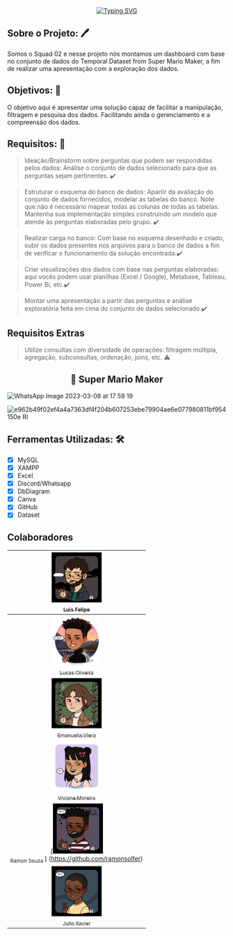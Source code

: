 <p align="center">
<a href="https://git.io/typing-svg"><img src="https://readme-typing-svg.demolab.com?font=Fira+Code&weight=700&size=40&pause=1000&color=FF0202D7&background=0D15C018&center=true&vCenter=true&width=435&lines=Dashboard+Temporal;+Dataset+from+Super;+Mario+Maker!" alt="Typing SVG" /></a>
</P>

## Sobre o Projeto: :pen:

Somos o Squad 02 e nesse projeto nós montamos um dashboard com base no conjunto de dados do Temporal Dataset from Super Mario Maker, a fim de realizar uma
apresentação com a exploração dos dados.

## Objetivos: 🚀
O objetivo aqui é apresentar uma solução capaz de facilitar a manipulação, filtragem e pesquisa dos dados. Facilitando ainda o gerenciamento e a compreensão dos dados.

 ## Requisitos: :book:

> Ideação/Brainstorm sobre perguntas que podem ser respondidas pelos dados: Análise o conjunto de dados selecionado para que as perguntas sejam pertinentes. :heavy_check_mark:

> Estruturar o esquema do banco de dados: Apartir da avaliação do conjunto de dados fornecidos, modelar as tabelas do banco. Note que não é necessário mapear todas as colunas de todas as tabelas. Mantenha sua implementação simples construindo um modelo que atende às perguntas elaboradas pelo grupo. :heavy_check_mark:
 
> Realizar carga no banco: Com base no esquema desenhado e criado, subir os dados presentes nos arquivos para o banco de dados a fim de verificar o funcionamento da solução encontrada.:heavy_check_mark:

> Criar visualizações dos dados com base nas perguntas elaboradas: aqui vocês podem usar planilhas (Excel / Google), Metabase, Tableau, Power Bi, etc.:heavy_check_mark:

> Montar uma apresentação a partir das perguntas e análise exploratória feita em cima do conjunto de dados selecionado.:heavy_check_mark:

 ## Requisitos Extras
 > Utilize consultas com diversidade de operações: filtragem múltipla, agregação, subconsultas, ordenação, joins, etc. :warning:
 


 <h2 align="center">🔗 Super Mario Maker</h2> 
                                                                
       

                                          
![WhatsApp Image 2023-03-08 at 17 59 19](https://user-images.githubusercontent.com/115434062/223848638-2494af0c-e7f0-4c33-be73-577c2f90b4d0.jpeg)

![e962b49f02ef4a4a7363df4f204b607253ebe79904ae6e077980811bf954150e _RI_](https://user-images.githubusercontent.com/115434062/223848950-433265aa-17cc-4c39-a503-603f74afb5b2.jpg)

## Ferramentas Utilizadas: 🛠

- [x] MySQL
- [x] XAMPP
- [x] Excel
- [x] Discord/Whatsapp
- [x] DbDiagram
- [x] Canva
- [x] GitHub
- [x] Dataset

## Colaboradores 
    
| [<img src="https://github.com/squad2-devweb/Banco-de-dados/blob/main/imagens-animadas-perfil/download20230303133012.png" width=115 > <br> <sub> Luis Felipe </sub>](https://github.com/LuisDevLipe) |
| :---: |  
| [<img src="https://github.com/squad2-devweb/Banco-de-dados/blob/main/imagens-animadas-perfil/Perfil%20Live%202.0.png" width=115 > <br> <sub> Lucas Oliveira </sub>](https://github.com/LzLuscas) |
| [<img src="https://github.com/squad2-devweb/Banco-de-dados/blob/main/imagens-animadas-perfil/download20230303134614.png" width=115 > <br> <sub> Emanuella Viera </sub>](https://github.com/MBrito0) |
 [<img src="https://github.com/squad2-devweb/Banco-de-dados/blob/main/imagens-animadas-perfil/download20230303131214.png" width=115 > <br> <sub> Viviane Moreira </sub>](https://github.com/vivianefrts) |
[<img src="https://github.com/squad2-devweb/Banco-de-dados/blob/main/imagens-animadas-perfil/download20230303134122.png" width=115 > <br> <sub> Ramon Souza </sub>] (https://github.com/ramonsolfer) |
| [<img src="https://github.com/squad2-devweb/Banco-de-dados/blob/main/imagens-animadas-perfil/download20230303133634.png" width=115 > <br> <sub> Julio Xavier </sub>](https://github.com/Julioxli) |


